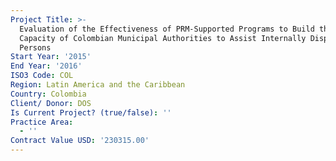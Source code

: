 ```yaml
---
Project Title: >-
  Evaluation of the Effectiveness of PRM-Supported Programs to Build the
  Capacity of Colombian Municipal Authorities to Assist Internally Displaced
  Persons
Start Year: '2015'
End Year: '2016'
ISO3 Code: COL
Region: Latin America and the Caribbean
Country: Colombia
Client/ Donor: DOS
Is Current Project? (true/false): ''
Practice Area:
  - ''
Contract Value USD: '230315.00'
---
```

